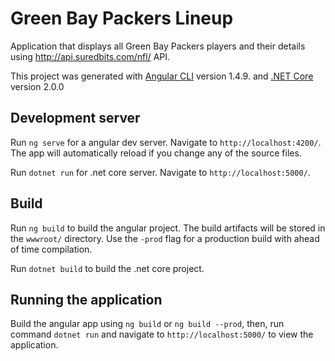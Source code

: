 # Green Bay Packers Lineup

Application that displays all Green Bay Packers players and their details using http://api.suredbits.com/nfl/ API.

This project was generated with [Angular CLI](https://github.com/angular/angular-cli) version 1.4.9.
and [.NET Core](https://www.microsoft.com/net/learn/get-started/macos) version 2.0.0

## Development server

Run `ng serve` for a angular dev server. Navigate to `http://localhost:4200/`. The app will automatically reload if you change any of the source files.

Run `dotnet run` for .net core server. Navigate to `http://localhost:5000/`.

## Build

Run `ng build` to build the angular project. The build artifacts will be stored in the `wwwroot/` directory. Use the `-prod` flag for a production build with ahead of time compilation.

Run `dotnet build` to build the .net core project.

## Running the application

Build the angular app using `ng build` or `ng build --prod`, then, run command `dotnet run` and navigate to `http://localhost:5000/` to view the application.